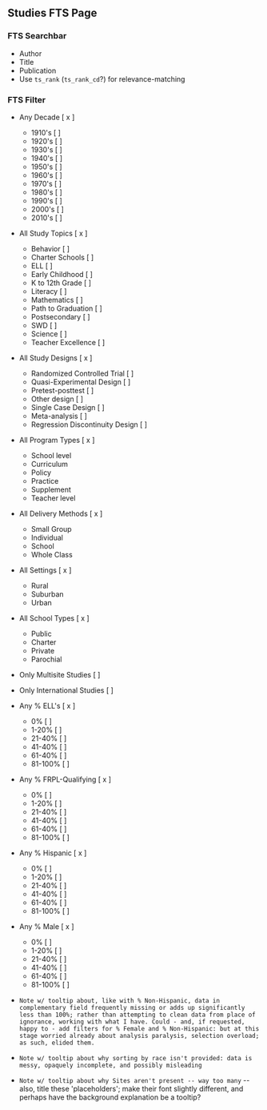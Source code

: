 ## Studies FTS Page

### FTS Searchbar
- Author
- Title
- Publication
- Use `ts_rank` (`ts_rank_cd`?) for relevance-matching

### FTS Filter

- Any Decade [ x ]
  - 1910's [ ]
  - 1920's [ ]
  - 1930's [ ]
  - 1940's [ ]
  - 1950's [ ]
  - 1960's [ ]
  - 1970's [ ]
  - 1980's [ ]
  - 1990's [ ]
  - 2000's [ ]
  - 2010's [ ]
- All Study Topics [ x ]
  - Behavior [ ]
  - Charter Schools [ ]
  - ELL [ ]
  - Early Childhood [ ]
  - K to 12th Grade [ ]
  - Literacy [ ]
  - Mathematics [ ]
  - Path to Graduation [ ]
  - Postsecondary [ ]
  - SWD [ ]
  - Science [ ]
  - Teacher Excellence [ ]

- All Study Designs [ x ]
  - Randomized Controlled Trial      [ ]
  - Quasi-Experimental Design        [ ]
  - Pretest-posttest                 [ ]
  - Other design                     [ ]
  - Single Case Design               [ ]
  - Meta-analysis                    [ ]
  - Regression Discontinuity Design  [ ]
- All Program Types [ x ]
  - School level
  - Curriculum
  - Policy
  - Practice
  - Supplement
  - Teacher level
- All Delivery Methods [ x ]
  - Small Group
  - Individual
  - School
  - Whole Class

- All Settings [ x ]
  - Rural
  - Suburban
  - Urban
- All School Types [ x ]
  - Public
  - Charter
  - Private
  - Parochial

- Only Multisite Studies [ ]
- Only International Studies [ ]

- Any % ELL's [ x ]
  - 0% [ ]
  - 1-20% [ ]
  - 21-40% [ ]
  - 41-40% [ ]
  - 61-40% [ ]
  - 81-100% [ ]
- Any % FRPL-Qualifying [ x ]
  - 0% [ ]
  - 1-20% [ ]
  - 21-40% [ ]
  - 41-40% [ ]
  - 61-40% [ ]
  - 81-100% [ ]
- Any % Hispanic [ x ]
  - 0% [ ]
  - 1-20% [ ]
  - 21-40% [ ]
  - 41-40% [ ]
  - 61-40% [ ]
  - 81-100% [ ]
- Any % Male [ x ]
  - 0% [ ]
  - 1-20% [ ]
  - 21-40% [ ]
  - 41-40% [ ]
  - 61-40% [ ]
  - 81-100% [ ]
- `Note w/ tooltip about, like with % Non-Hispanic, data in complementary field frequently missing or adds up significantly less than 100%; rather than attempting to clean data from place of ignorance, working with what I have. Could - and, if requested, happy to - add filters for % Female and % Non-Hispanic: but at this stage worried already about analysis paralysis, selection overload; as such, elided them.`
- `Note w/ tooltip about why sorting by race isn't provided: data is messy, opaquely incomplete, and possibly misleading`
- `Note w/ tooltip about why Sites aren't present -- way too many` --also, title these 'placeholders'; make their font slightly different, and perhaps have the background explanation be a tooltip?
